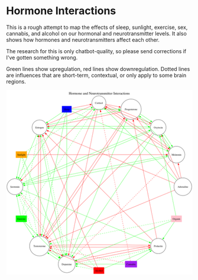# Hormone Interactions

This is a rough attempt to map the effects of sleep, sunlight, exercise, sex,
cannabis, and alcohol on our hormonal and neurotransmitter levels. It also shows how
hormones and neurotransmitters affect each other.

The research for this is only chatbot-quality, so please send corrections if I've gotten something wrong.

Green lines show upregulation, red lines show downregulation. Dotted lines are influences that are short-term, contextual, or only apply to some brain regions.

![Hormone Interaction Graph](hormone_interactions.png)


